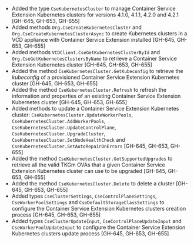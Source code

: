 * Added the type `CseKubernetesCluster` to manage Container Service Extension Kubernetes clusters for versions 4.1.0, 4.1.1,
  4.2.0 and 4.2.1 [GH-645, GH-653, GH-655]
* Added methods `Org.CseCreateKubernetesCluster` and `Org.CseCreateKubernetesClusterAsync` to create Kubernetes clusters
  in a VCD appliance with Container Service Extension installed [GH-645, GH-653, GH-655]
* Added methods `VCDClient.CseGetKubernetesClusterById` and `Org.CseGetKubernetesClustersByName` to retrieve a
  Container Service Extension Kubernetes cluster [GH-645, GH-653, GH-655]
* Added the method `CseKubernetesCluster.GetKubeconfig` to retrieve the *kubeconfig* of a provisioned Container Service
  Extension Kubernetes cluster [GH-645, GH-653, GH-655]
* Added the method `CseKubernetesCluster.Refresh` to refresh the information and properties of an existing Container
  Service Extension Kubernetes cluster [GH-645, GH-653, GH-655]
* Added methods to update a Container Service Extension Kubernetes cluster: `CseKubernetesCluster.UpdateWorkerPools`,
  `CseKubernetesCluster.AddWorkerPools`, `CseKubernetesCluster.UpdateControlPlane`, `CseKubernetesCluster.UpgradeCluster`,
  `CseKubernetesCluster.SetNodeHealthCheck` and `CseKubernetesCluster.SetAutoRepairOnErrors` [GH-645, GH-653, GH-655]
* Added the method  `CseKubernetesCluster.GetSupportedUpgrades` to retrieve all the valid TKGm OVAs that a given Container
  Service Extension Kubernetes cluster can use to be upgraded [GH-645, GH-653, GH-655]
* Added the method `CseKubernetesCluster.Delete` to delete a cluster [GH-645, GH-653, GH-655]
* Added types `CseClusterSettings`, `CseControlPlaneSettings`, `CseWorkerPoolSettings` and `CseDefaultStorageClassSettings`
  to configure the Container Service Extension Kubernetes clusters creation process [GH-645, GH-653, GH-655]
* Added types `CseClusterUpdateInput`, `CseControlPlaneUpdateInput` and `CseWorkerPoolUpdateInput` to configure the
  Container Service Extension Kubernetes clusters update process [GH-645, GH-653, GH-655]
